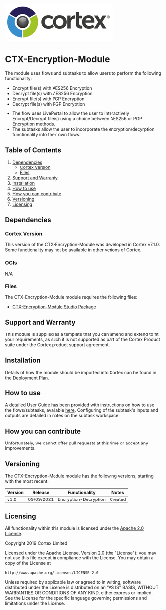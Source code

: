 <a href="https://www.cortex-ia.co.uk/" target="_blank"><img src="https://github.com/CortexIATest/CTXImages/blob/master/Cortex-350-120.png" alt="Welcome to Cortex!" width="350" height="120" border="0"></a>

# CTX-Encryption-Module
The module uses flows and subtasks to allow users to perform the following functionality:
 - Encrypt file(s) with AES256 Encryption
 - Decrypt file(s) with AES256 Encryption
 - Encrypt file(s) with PGP Encryption
 - Decrypt file(s) with PGP Encryption

* The flow uses LivePortal to allow the user to interactively Encrypt/Decrypt file(s) using a choice between AES256 or PGP Encryption methods.
* The subtasks allow the user to incorporate the encryption/decyrption functionality into their own flows.

## Table of Contents
1) [Dependencies](#dependencies)
    * [Cortex Version](#cortex-version)
    * [Files](#files)
1) [Support and Warranty](#support-and-warranty)
1) [Installation](#installation)
1) [How to use](#how-to-use)
1) [How you can contribute](#how-you-can-contribute)
1) [Versioning](#versioning)
1) [Licensing](#licensing)

## Dependencies
### Cortex Version
This version of the CTX-Encryption-Module was developed in Cortex v7.1.0. Some functionality may not be available in other verions of Cortex.

### OCIs
N/A

### Files
The CTX-Encryption-Module module requires the following files:
* [CTX-Encryption-Module Studio Package](https://github.com/CortexProjectsDepartment/CTX-Encryption-Module/releases/download/v1.0/Encryption-Module.studiopkg)

## Support and Warranty 
This module is supplied as a template that you can amend and extend to fit your requirements, as such it is not supported as part of the Cortex Product suite under the Cortex product support agreement.

## Installation
Details of how the module should be imported into Cortex can be found in the [Deployment Plan](https://github.com/CortexProjectsDepartment/CTX-Encryption-Module/blob/main/CTX-Encryption-Moudle%20-%20Deployment%20Plan.pdf).

## How to use
A detailed User Guide has been provided with instructions on how to use the flows/subtasks, available [here](https://github.com/CortexProjectsDepartment/CTX-Encryption-Module/blob/main/CTX-Encryption-Module%20-%20User%20Guide.pdf). Configuring of the subtask's inputs and outputs are detailed in notes on the subtask workspace.

## How you can contribute
Unfortunately, we cannot offer pull requests at this time or accept any improvements.

## Versioning
The CTX-Encryption-Module module has the following versions, starting with the most recent:

Version | Release | Functionality | Notes
------------ | ------------- | ----------- | -----------
v1.0 | 09/09/2021 | Encryption-Decryption | Created


## Licensing
All functionality within this module is licensed under the [Apache 2.0 License](https://www.apache.org/licenses/LICENSE-2.0).

Copyright 2019 Cortex Limited

Licensed under the Apache License, Version 2.0 (the "License");
you may not use this file except in compliance with the License.
You may obtain a copy of the License at

    http://www.apache.org/licenses/LICENSE-2.0

Unless required by applicable law or agreed to in writing, software
distributed under the License is distributed on an "AS IS" BASIS,
WITHOUT WARRANTIES OR CONDITIONS OF ANY KIND, either express or implied.
See the License for the specific language governing permissions and
limitations under the License.
